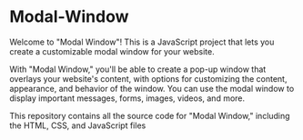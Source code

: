 # Modal-Window

Welcome to "Modal Window"! This is a JavaScript project that lets you create a customizable modal window for your website.

With "Modal Window," you'll be able to create a pop-up window that overlays your website's content, with options for customizing the content, 
appearance, and behavior of the window. You can use the modal window to display important messages, forms, images, videos, and more.

This repository contains all the source code for "Modal Window," including the HTML, CSS, and JavaScript files
